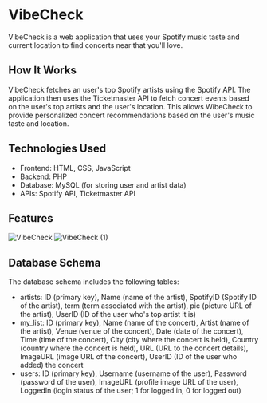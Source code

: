 # VibeCheck
VibeCheck is a web application that uses your Spotify music taste and current location to find concerts near that you'll love. 

## How It Works
VibeCheck fetches an user's top Spotify artists using the Spotify API. The application then uses the Ticketmaster API to fetch concert events based on the user's top artists and the user's location. This allows WibeCheck to provide personalized concert recommendations based on the user's music taste and location.

## Technologies Used
- Frontend: HTML, CSS, JavaScript
- Backend: PHP
- Database: MySQL (for storing user and artist data)
- APIs: Spotify API, Ticketmaster API

## Features
![VibeCheck](https://github.com/kelly-tsidji/vibeCheck/assets/86772393/5f7f06c3-ca08-40e4-80e2-88e711450fac)
![VibeCheck (1)](https://github.com/kelly-tsidji/vibeCheck/assets/86772393/aff4b1a2-2959-487b-bd93-9fdb493b219f)


## Database Schema
The database schema includes the following tables:
- artists: ID (primary key), Name (name of the artist), SpotifyID (Spotify ID of the artist), term (term associated with the artist), pic (picture URL of the artist), UserID (ID of the user who's top artist it is)
- my_list: ID (primary key), Name (name of the concert), Artist (name of the artist), Venue (venue of the concert), Date (date of the concert), Time (time of the concert), City (city where the concert is held), Country (country where the concert is held), URL (URL to the concert details), ImageURL (image URL of the concert), UserID (ID of the user who added) the concert
- users: ID (primary key), Username (username of the user), Password (password of the user), ImageURL (profile image URL of the user), LoggedIn (login status of the user; 1 for logged in, 0 for logged out)
